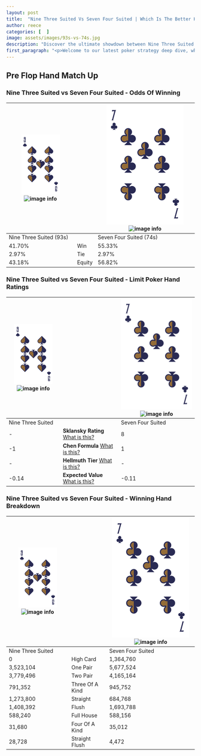 ```yaml
---
layout: post
title:  "Nine Three Suited Vs Seven Four Suited | Which Is The Better Hand In Poker? A Complete Guide"
author: reece
categories: [  ]
image: assets/images/93s-vs-74s.jpg
description: "Discover the ultimate showdown between Nine Three Suited and Seven Four Suited in poker! Uncover the odds, strategies, and scenarios where one hand triumphs over the other. Get ready to up your poker game with this thrilling analysis."
first_paragraph: "<p>Welcome to our latest poker strategy deep dive, where we're pitting two distinct hands against each other in a high-stakes showdown: Nine Three Suited vs Seven Four Suited.</p><p>In the dynamic world of poker, every decision counts, and knowing which hand holds the upper hand is key to your success at the table.</p><p>In this article, we'll dissect these two hands, explore the scenarios where one dominates the other, and equip you with the knowledge to make strategic choices that can tip the odds in your favor.</p><p>Get ready to unravel the intriguing dynamics of these poker hands and elevate your game to new heights.</p>"
---
```




[comment]: # (sp0)

## Pre Flop Hand Match Up

<div class="table hand-ratings" markdown="1"> 



### Nine Three Suited vs Seven Four Suited - Odds Of Winning


    
| ![image info](assets/images/hand1/9.png) ![image info](assets/images/hand1/3s.png) |  | ![image info](assets/images/hand2/7.png) ![image info](assets/images/hand2/4s.png) |
| -------- | -------- | -------- |
| Nine Three Suited (93s) |  | Seven Four Suited (74s) |
| 41.70% | Win | 55.33% |
| 2.97% | Tie | 2.97% |
| 43.18% | Equity | 56.82% |




[comment]: # (sp1)



### Nine Three Suited vs Seven Four Suited - Limit Poker Hand Ratings


    
| ![image info](assets/images/hand1/9.png) ![image info](assets/images/hand1/3s.png) |  | ![image info](assets/images/hand2/7.png) ![image info](assets/images/hand2/4s.png) |
| -------- | -------- | -------- |
| Nine Three Suited |  | Seven Four Suited |
| - | **Sklansky Rating** [What is this?](/sklansky-rating-explained) | 8 |
| -1 | **Chen Formula** [What is this?](/chen-formula-explained) | 1 |
| - | **Hellmuth Tier** [What is this?](/Hellmuth-tier-explained) | - |
| -0.14 | **Expected Value** [What is this?](/expected-value-explained) | -0.11 |




[comment]: # (sp2)



### Nine Three Suited vs Seven Four Suited - Winning Hand Breakdown


    
| ![image info](assets/images/hand1/9.png) ![image info](assets/images/hand1/3s.png) |  | ![image info](assets/images/hand2/7.png) ![image info](assets/images/hand2/4s.png) |
| -------- | -------- | -------- |
| Nine Three Suited |  | Seven Four Suited |
| 0 | High Card | 1,364,760 |
| 3,523,104 | One Pair | 5,677,524 |
| 3,779,496 | Two Pair | 4,165,164 |
| 791,352 | Three Of A Kind | 945,752 |
| 1,273,800 | Straight | 684,768 |
| 1,408,392 | Flush | 1,693,788 |
| 588,240 | Full House | 588,156 |
| 31,680 | Four Of A Kind | 35,012 |
| 28,728 | Straight Flush | 4,472 |




[comment]: # (sp3)



</div>

[comment]: # (sp4)



[comment]: # (sp5)

